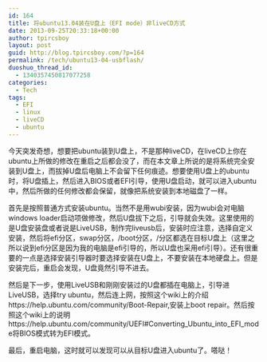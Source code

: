 ```yaml
---
id: 164
title: 将ubuntu13.04装在U盘上（EFI mode）非liveCD方式
date: 2013-09-25T20:33:18+00:00
author: tpircsboy
layout: post
guid: http://blog.tpircsboy.com/?p=164
permalink: /tech/ubuntu13-04-usbflash/
duoshuo_thread_id:
  - 1340357450817077258
categories:
  - Tech
tags:
  - EFI
  - linux
  - liveCD
  - ubuntu
---
```

今天突发奇想，想要把ubuntu装到U盘上，不是那种liveCD，在liveCD上你在ubuntu上所做的修改在重启之后都会没了，而在本文章上所说的是将系统完全安装到U盘上，而拔掉U盘后电脑上不会留下任何痕迹。想要使用U盘上的ubuntu时，将U盘插上，然后进入BIOS或者EFI引导，使用U盘启动，就可以进入ubuntu中，然后所做的任何修改都会保留，就像把系统安装到本地磁盘了一样。

首先是按照普通方式安装ubuntu。当然不是用wubi安装，因为wubi会对电脑windows loader启动项做修改，然后U盘拔下之后，引导就会失效。这里使用的是U盘安装盘或者说是LiveUSB，制作完liveusb后，安装时应注意，选择自定义安装，然后将efi分区，swap分区，/boot分区，/分区都选在目标U盘上（这里之所以说到efi分区是因为我的电脑是efi引导的，所以U盘也采用efi引导）。还有很重要的一点是选择安装引导器时要选择安装在U盘上，不要安装在本地硬盘上。但是安装完后，重启会发现，U盘竟然引导不进去。

然后是下一步，使用LiveUSB和刚刚安装过的U盘都插在电脑上，引导进LiveUSB，选择try ubuntu，然后连上网，按照这个wiki上的介绍https://help.ubuntu.com/community/Boot-Repair,安装上boot repair。然后按照这个wiki上的说明https://help.ubuntu.com/community/UEFI#Converting\_Ubuntu\_into\_EFI\_mode将BIOS模式转为EFI模式。

最后，重启电脑，这时就可以发现可以从目标U盘进入ubuntu了。嗒哒！